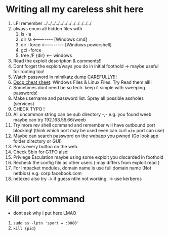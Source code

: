 # Writing all my careless shit here
1. LFI remember ../../../../../../../../../../../../ 
2. always enum all hidden files with 
   1. ls -la 
   2. dir /a <------- [Windows cmd]
   3. dir -force <-------- [Windows powershell]
   4. gci -force
   5. tree /F {dir} <-- windows
3. Read the exploit description & comments!!
4. Dont forget the exploit/ways you do in initial foothold -> maybe useful for rooting too!
5. Watch password in mimikatz dump CAREFULLY!!! 
6. [Oscp cheat sheet](https://github.com/0xsyr0/OSCP): Windows Files & Linux Files. Try Read them all!!
7. Sometimes dont need be so tech. keep it simple with sweeping passwords!
8. Make username and password list. Spray all possible assholes (services)
9. CHECK TYPO !
10. All uncommon string can be sub directory -,- e.g. you found weeb maybe can try 192.168.55.66/weeb  
11. Try more rev shell command and remember will have outbound port blocking! (think which port may be used even can curl =/= port can use)
12. Maybe can search password on the webapp you pwned (Go look app folder directory or GUI)
13. Press every button on the web.
14. Check Sbin for GTFO also!
15. Privlege Esculation maybe using some exploit you discarded in foothold
16. Recheck the config file as other users ( may differs from exploit read )
17. For Impacket modules, domain name is use full domain name (Not netbios) e.g. corp.facebook.com 
18. netexec also try ``` -k ``` if guess ntlm not working, -> use kerberos

# Kill port command
- dont ask why i put here LMAO
1. ```sudo ss -lptn 'sport = :8080'```
2. ``` kill {pid} ```